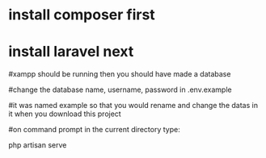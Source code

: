 # install composer first

# install laravel next

#xampp should be running then you should have made a database

#change the database name, username, password in .env.example

#it was named example so that you would rename and change the datas in it when you download this project

#on command prompt in the current directory type:


php artisan serve